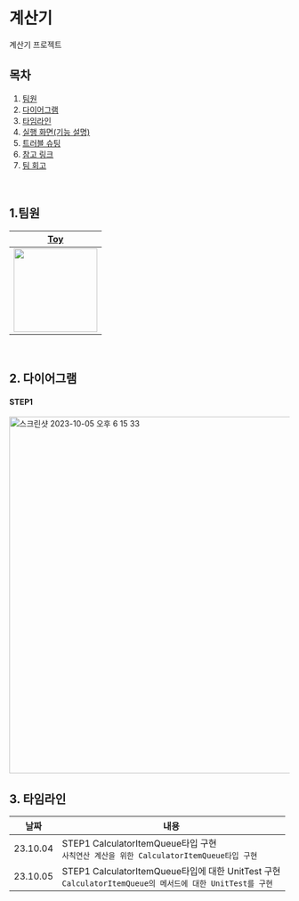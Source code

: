 # 계산기

계산기 프로젝트

## 목차

1. [팀원](#1-팀원)
2. [다이어그램](#2-다이어그램)
3. [타임라인](#3-타임라인)
4. [실행 화면(기능 설명)](#4-실행화면기능-설명)
5. [트러블 슈팅](#5-트러블-슈팅)
6. [참고 링크](#6-참고-링크)
7. [팀 회고](#7-팀-회고)

<br>

## 1.팀원

| [Toy](https://github.com/woohyeon3382)  | 
| :--------: | 
|<img src=https://github.com/woohyeon3382/ios-calculator-app/assets/123448121/08446fcd-aa8e-4214-92ae-282cf39e2c1a height="150"/> |

<br>

## 2. 다이어그램
#### STEP1
<img width="641" alt="스크린샷 2023-10-05 오후 6 15 33" src="https://github.com/woohyeon3382/ios-calculator-app/assets/123448121/162348bf-4418-44f9-89e3-5794aac15619">

<br>

## 3. 타임라인
|날짜|내용|
|------|---|
|23.10.04|STEP1 CalculatorItemQueue타입 구현 <br>`사칙연산 계산을 위한 CalculatorItemQueue타입 구현 `
|23.10.05|STEP1 CalculatorItemQueue타입에 대한 UnitTest 구현 <br> `CalculatorItemQueue의 메서드에 대한 UnitTest를 구현`
